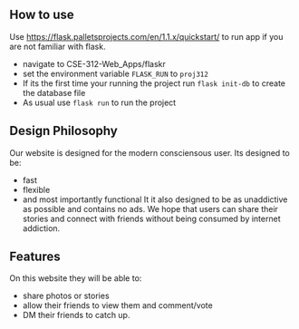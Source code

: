 ## How to use
Use https://flask.palletsprojects.com/en/1.1.x/quickstart/ to run app if you are not familiar with flask.
* navigate to CSE-312-Web_Apps/flaskr
* set the environment variable `FLASK_RUN` to `proj312`
* If its the first time your running the project run `flask init-db` to create the database file
* As usual use `flask run` to run the project

## Design Philosophy
Our website is designed for the modern consciensous user. Its designed to be:
* fast
* flexible
* and most importantly functional
It it also designed to be as unaddictive as possible and contains no ads. We hope that users can share their stories and connect
with friends without being consumed by internet addiction.

## Features
On this website they will be able to:
* share photos or stories
* allow their friends to view them and comment/vote
* DM their friends to catch up.
